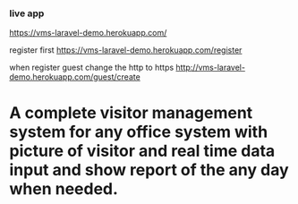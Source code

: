 ### live app 

https://vms-laravel-demo.herokuapp.com/

register first
https://vms-laravel-demo.herokuapp.com/register

when register guest change the http to https 
http://vms-laravel-demo.herokuapp.com/guest/create





# A complete visitor management system for any office system with picture of visitor and real time data input and show report of the any day when needed.
